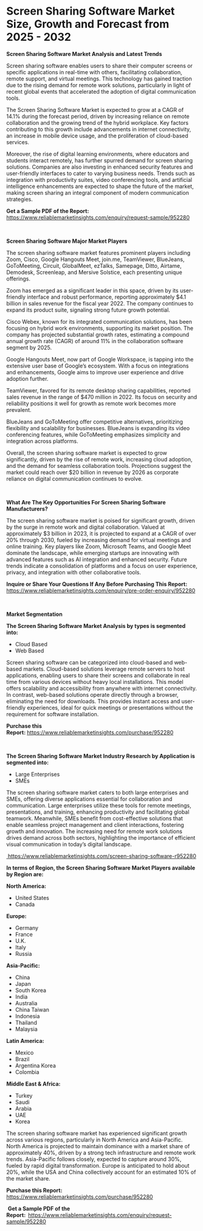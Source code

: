 <p><h1>Screen Sharing Software Market Size, Growth and Forecast from 2025 - 2032</h1></p><p><strong>Screen Sharing Software Market Analysis and Latest Trends</strong></p>
<p><p>Screen sharing software enables users to share their computer screens or specific applications in real-time with others, facilitating collaboration, remote support, and virtual meetings. This technology has gained traction due to the rising demand for remote work solutions, particularly in light of recent global events that accelerated the adoption of digital communication tools.</p><p>The Screen Sharing Software Market is expected to grow at a CAGR of 14.1% during the forecast period, driven by increasing reliance on remote collaboration and the growing trend of the hybrid workplace. Key factors contributing to this growth include advancements in internet connectivity, an increase in mobile device usage, and the proliferation of cloud-based services. </p><p>Moreover, the rise of digital learning environments, where educators and students interact remotely, has further spurred demand for screen sharing solutions. Companies are also investing in enhanced security features and user-friendly interfaces to cater to varying business needs. Trends such as integration with productivity suites, video conferencing tools, and artificial intelligence enhancements are expected to shape the future of the market, making screen sharing an integral component of modern communication strategies.</p></p>
<p><strong>Get a Sample PDF of the Report:&nbsp;</strong> <a href="https://www.reliablemarketinsights.com/enquiry/request-sample/952280?utm_campaign=2193&utm_medium=2&utm_source=Github&utm_content=ia&utm_term=17042025&utm_id=screen-sharing-software">https://www.reliablemarketinsights.com/enquiry/request-sample/952280</a></p>
<p>&nbsp;</p>
<p><strong>Screen Sharing Software Major Market Players</strong></p>
<p><p>The screen sharing software market features prominent players including Zoom, Cisco, Google Hangouts Meet, join.me, TeamViewer, BlueJeans, GoToMeeting, Circuit, GlobalMeet, ezTalks, Samepage, Ditto, Airtame, Demodesk, Screenleap, and Mersive Solstice, each presenting unique offerings.</p><p>Zoom has emerged as a significant leader in this space, driven by its user-friendly interface and robust performance, reporting approximately $4.1 billion in sales revenue for the fiscal year 2022. The company continues to expand its product suite, signaling strong future growth potential.</p><p>Cisco Webex, known for its integrated communication solutions, has been focusing on hybrid work environments, supporting its market position. The company has projected substantial growth rates, estimating a compound annual growth rate (CAGR) of around 11% in the collaboration software segment by 2025.</p><p>Google Hangouts Meet, now part of Google Workspace, is tapping into the extensive user base of Google’s ecosystem. With a focus on integrations and enhancements, Google aims to improve user experience and drive adoption further.</p><p>TeamViewer, favored for its remote desktop sharing capabilities, reported sales revenue in the range of $470 million in 2022. Its focus on security and reliability positions it well for growth as remote work becomes more prevalent.</p><p>BlueJeans and GoToMeeting offer competitive alternatives, prioritizing flexibility and scalability for businesses. BlueJeans is expanding its video conferencing features, while GoToMeeting emphasizes simplicity and integration across platforms.</p><p>Overall, the screen sharing software market is expected to grow significantly, driven by the rise of remote work, increasing cloud adoption, and the demand for seamless collaboration tools. Projections suggest the market could reach over $20 billion in revenue by 2026 as corporate reliance on digital communication continues to evolve.</p></p>
<p>&nbsp;</p>
<p><strong>What Are The Key Opportunities For Screen Sharing Software Manufacturers?</strong></p>
<p><p>The screen sharing software market is poised for significant growth, driven by the surge in remote work and digital collaboration. Valued at approximately $3 billion in 2023, it is projected to expand at a CAGR of over 20% through 2030, fueled by increasing demand for virtual meetings and online training. Key players like Zoom, Microsoft Teams, and Google Meet dominate the landscape, while emerging startups are innovating with advanced features such as AI integration and enhanced security. Future trends indicate a consolidation of platforms and a focus on user experience, privacy, and integration with other collaborative tools.</p></p>
<p><strong>Inquire or Share Your Questions If Any Before Purchasing This Report:</strong> <a href="https://www.reliablemarketinsights.com/enquiry/pre-order-enquiry/952280?utm_campaign=2193&utm_medium=2&utm_source=Github&utm_content=ia&utm_term=17042025&utm_id=screen-sharing-software">https://www.reliablemarketinsights.com/enquiry/pre-order-enquiry/952280</a></p>
<p>&nbsp;</p>
<p><strong>Market Segmentation</strong></p>
<p><strong>The Screen Sharing Software Market Analysis by types is segmented into:</strong></p>
<p><ul><li>Cloud Based</li><li>Web Based</li></ul></p>
<p><p>Screen sharing software can be categorized into cloud-based and web-based markets. Cloud-based solutions leverage remote servers to host applications, enabling users to share their screens and collaborate in real time from various devices without heavy local installations. This model offers scalability and accessibility from anywhere with internet connectivity. In contrast, web-based solutions operate directly through a browser, eliminating the need for downloads. This provides instant access and user-friendly experiences, ideal for quick meetings or presentations without the requirement for software installation.</p></p>
<p><strong>Purchase this Report:&nbsp;</strong><a href="https://www.reliablemarketinsights.com/purchase/952280?utm_campaign=2193&utm_medium=2&utm_source=Github&utm_content=ia&utm_term=17042025&utm_id=screen-sharing-software">https://www.reliablemarketinsights.com/purchase/952280</a></p>
<p>&nbsp;</p>
<p><strong>The Screen Sharing Software Market Industry Research by Application is segmented into:</strong></p>
<p><ul><li>Large Enterprises</li><li>SMEs</li></ul></p>
<p><p>The screen sharing software market caters to both large enterprises and SMEs, offering diverse applications essential for collaboration and communication. Large enterprises utilize these tools for remote meetings, presentations, and training, enhancing productivity and facilitating global teamwork. Meanwhile, SMEs benefit from cost-effective solutions that enable seamless project management and client interactions, fostering growth and innovation. The increasing need for remote work solutions drives demand across both sectors, highlighting the importance of efficient visual communication in today’s digital landscape.</p></p>
<p><a href="https://www.reliablemarketinsights.com/screen-sharing-software-r952280?utm_campaign=2193&utm_medium=2&utm_source=Github&utm_content=ia&utm_term=17042025&utm_id=screen-sharing-software">&nbsp;https://www.reliablemarketinsights.com/screen-sharing-software-r952280</a></p>
<p><strong>In terms of Region, the Screen Sharing Software Market Players available by Region are:</strong></p>
<p>
    <p> <strong> North America: </strong>
        <ul>
            <li>United States</li>
            <li>Canada</li>
        </ul>
        </p> 
    <p> <strong> Europe: </strong>
        <ul>
            <li>Germany</li>
            <li>France</li>
            <li>U.K.</li>
            <li>Italy</li>
            <li>Russia</li>
        </ul>
        </p> 
    <p> <strong> Asia-Pacific: </strong>
        <ul>
            <li>China</li>
            <li>Japan</li>
            <li>South Korea</li>
            <li>India</li>
            <li>Australia</li>
            <li>China Taiwan</li>
            <li>Indonesia</li>
            <li>Thailand</li>
            <li>Malaysia</li>
        </ul>
        </p> 
    <p> <strong> Latin America: </strong>
        <ul>
            <li>Mexico</li>
            <li>Brazil</li>
            <li>Argentina Korea</li>
            <li>Colombia</li>
        </ul>
        </p> 
    <p> <strong> Middle East & Africa: </strong>
        <ul>
            <li>Turkey</li>
            <li>Saudi</li>
            <li>Arabia</li>
            <li>UAE</li>
            <li>Korea</li>
        </ul>
    </p>
    </p>
<p><p>The screen sharing software market has experienced significant growth across various regions, particularly in North America and Asia-Pacific. North America is projected to maintain dominance with a market share of approximately 40%, driven by a strong tech infrastructure and remote work trends. Asia-Pacific follows closely, expected to capture around 30%, fueled by rapid digital transformation. Europe is anticipated to hold about 20%, while the USA and China collectively account for an estimated 10% of the market share.</p></p>
<p><strong>Purchase this Report: </strong><a href="https://www.reliablemarketinsights.com/purchase/952280?utm_campaign=2193&utm_medium=2&utm_source=Github&utm_content=ia&utm_term=17042025&utm_id=screen-sharing-software">https://www.reliablemarketinsights.com/purchase/952280</a></p>
<p>&nbsp;<strong>Get a Sample PDF of the Report:&nbsp;&nbsp;</strong><a href="https://www.reliablemarketinsights.com/enquiry/request-sample/952280?utm_campaign=2193&utm_medium=2&utm_source=Github&utm_content=ia&utm_term=17042025&utm_id=screen-sharing-software">https://www.reliablemarketinsights.com/enquiry/request-sample/952280</a></p>
<p><strong></strong></p>
<p><p></p><p></p><p></p></p>